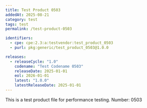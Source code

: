 ```yaml
---
title: Test Product 0503
addedAt: 2025-08-21
category: test
tags: test
permalink: /test-product-0503

identifiers:
  - cpe: cpe:2.3:a:testvendor:test_product_0503
  - purl: pkg:generic/test_product_0503@1.0.0

releases:
  - releaseCycle: "1.0"
    codename: "Test Codename 0503"
    releaseDate: 2025-01-01
    eol: 2026-01-01
    latest: "1.0.0"
    latestReleaseDate: 2025-01-01
---
```


This is a test product file for performance testing. Number: 0503

